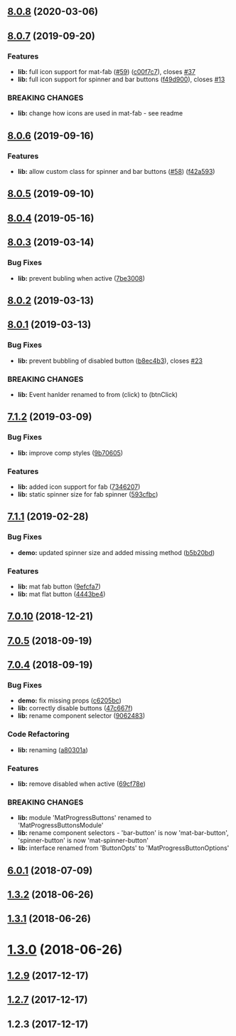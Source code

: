 <a name="8.0.8"></a>
## [8.0.8](https://github.com/michaeldoye/mat-progress-buttons/compare/v8.0.7...v8.0.8) (2020-03-06)



<a name="8.0.7"></a>
## [8.0.7](https://github.com/michaeldoye/mat-progress-buttons/compare/v8.0.6...v8.0.7) (2019-09-20)


### Features

* **lib:** full icon support for mat-fab ([#59](https://github.com/michaeldoye/mat-progress-buttons/issues/59)) ([c00f7c7](https://github.com/michaeldoye/mat-progress-buttons/commit/c00f7c7)), closes [#37](https://github.com/michaeldoye/mat-progress-buttons/issues/37)
* **lib:** full icon support for spinner and bar buttons ([f49d900](https://github.com/michaeldoye/mat-progress-buttons/commit/f49d900)), closes [#13](https://github.com/michaeldoye/mat-progress-buttons/issues/13)


### BREAKING CHANGES

* **lib:** change how icons are used in mat-fab - see readme



<a name="8.0.6"></a>
## [8.0.6](https://github.com/michaeldoye/mat-progress-buttons/compare/v8.0.5...v8.0.6) (2019-09-16)


### Features

* **lib:** allow custom class for spinner and bar buttons ([#58](https://github.com/michaeldoye/mat-progress-buttons/issues/58)) ([f42a593](https://github.com/michaeldoye/mat-progress-buttons/commit/f42a593))



<a name="8.0.5"></a>
## [8.0.5](https://github.com/michaeldoye/mat-progress-buttons/compare/v8.0.4...v8.0.5) (2019-09-10)



<a name="8.0.4"></a>
## [8.0.4](https://github.com/michaeldoye/mat-progress-buttons/compare/v8.0.3...v8.0.4) (2019-05-16)



<a name="8.0.3"></a>
## [8.0.3](https://github.com/michaeldoye/mat-progress-buttons/compare/v8.0.2...v8.0.3) (2019-03-14)


### Bug Fixes

* **lib:** prevent bubling when active ([7be3008](https://github.com/michaeldoye/mat-progress-buttons/commit/7be3008))



<a name="8.0.2"></a>
## [8.0.2](https://github.com/michaeldoye/mat-progress-buttons/compare/v8.0.1...v8.0.2) (2019-03-13)



<a name="8.0.1"></a>
## [8.0.1](https://github.com/michaeldoye/mat-progress-buttons/compare/v7.1.2...v8.0.1) (2019-03-13)


### Bug Fixes

* **lib:** prevent bubbling of disabled button ([b8ec4b3](https://github.com/michaeldoye/mat-progress-buttons/commit/b8ec4b3)), closes [#23](https://github.com/michaeldoye/mat-progress-buttons/issues/23)


### BREAKING CHANGES

* **lib:** Event hanlder renamed to from (click) to (btnClick)



<a name="7.1.2"></a>
## [7.1.2](https://github.com/michaeldoye/mat-progress-buttons/compare/v7.1.1...v7.1.2) (2019-03-09)


### Bug Fixes

* **lib:** improve comp styles ([9b70605](https://github.com/michaeldoye/mat-progress-buttons/commit/9b70605))


### Features

* **lib:** added icon support for fab ([7346207](https://github.com/michaeldoye/mat-progress-buttons/commit/7346207))
* **lib:** static spinner size for fab spinner ([593cfbc](https://github.com/michaeldoye/mat-progress-buttons/commit/593cfbc))



<a name="7.1.1"></a>
## [7.1.1](https://github.com/michaeldoye/mat-progress-buttons/compare/v7.0.10...v7.1.1) (2019-02-28)


### Bug Fixes

* **demo:** updated spinner size and added missing method ([b5b20bd](https://github.com/michaeldoye/mat-progress-buttons/commit/b5b20bd))


### Features

* **lib:** mat fab button ([9efcfa7](https://github.com/michaeldoye/mat-progress-buttons/commit/9efcfa7))
* **lib:** mat flat button ([4443be4](https://github.com/michaeldoye/mat-progress-buttons/commit/4443be4))



<a name="7.0.10"></a>
## [7.0.10](https://github.com/michaeldoye/mat-progress-buttons/compare/v7.0.5...v7.0.10) (2018-12-21)



<a name="7.0.5"></a>
## [7.0.5](https://github.com/michaeldoye/mat-progress-buttons/compare/v7.0.4...v7.0.5) (2018-09-19)



<a name="7.0.4"></a>
## [7.0.4](https://github.com/michaeldoye/mat-progress-buttons/compare/v6.0.1...v7.0.4) (2018-09-19)


### Bug Fixes

* **demo:** fix missing props ([c6205bc](https://github.com/michaeldoye/mat-progress-buttons/commit/c6205bc))
* **lib:** correctly disable buttons ([47c667f](https://github.com/michaeldoye/mat-progress-buttons/commit/47c667f))
* **lib:** rename component selector ([9062483](https://github.com/michaeldoye/mat-progress-buttons/commit/9062483))


### Code Refactoring

* **lib:** renaming ([a80301a](https://github.com/michaeldoye/mat-progress-buttons/commit/a80301a))


### Features

* **lib:** remove disabled when active ([69cf78e](https://github.com/michaeldoye/mat-progress-buttons/commit/69cf78e))


### BREAKING CHANGES

* **lib:** module 'MatProgressButtons' renamed to 'MatProgressButtonsModule'
* **lib:** rename component selectors - 'bar-button' is now 'mat-bar-button', 'spinner-button' is now 'mat-spinner-button'
* **lib:** interface renamed from 'ButtonOpts' to 'MatProgressButtonOptions'



<a name="6.0.1"></a>
## [6.0.1](https://github.com/michaeldoye/mat-progress-buttons/compare/v1.3.2...v6.0.1) (2018-07-09)



<a name="1.3.2"></a>
## [1.3.2](https://github.com/michaeldoye/mat-progress-buttons/compare/v1.3.1...v1.3.2) (2018-06-26)



<a name="1.3.1"></a>
## [1.3.1](https://github.com/michaeldoye/mat-progress-buttons/compare/v1.3.0...v1.3.1) (2018-06-26)



<a name="1.3.0"></a>
# [1.3.0](https://github.com/michaeldoye/mat-progress-buttons/compare/v1.2.9...v1.3.0) (2018-06-26)



<a name="1.2.9"></a>
## [1.2.9](https://github.com/michaeldoye/mat-progress-buttons/compare/v1.2.7...v1.2.9) (2017-12-17)



<a name="1.2.7"></a>
## [1.2.7](https://github.com/michaeldoye/mat-progress-buttons/compare/v1.2.3...v1.2.7) (2017-12-17)



<a name="1.2.3"></a>
## 1.2.3 (2017-12-17)



